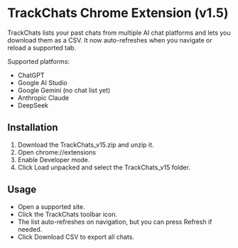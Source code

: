 # TrackChats Chrome Extension (v1.5)

TrackChats lists your past chats from multiple AI chat platforms and lets you download them as a CSV. 
It now auto-refreshes when you navigate or reload a supported tab.

Supported platforms:
- ChatGPT
- Google AI Studio
- Google Gemini (no chat list yet)
- Anthropic Claude
- DeepSeek

## Installation
1. Download the TrackChats_v15.zip and unzip it.
2. Open chrome://extensions
3. Enable Developer mode.
4. Click Load unpacked and select the TrackChats_v15 folder.

## Usage
- Open a supported site.
- Click the TrackChats toolbar icon.
- The list auto-refreshes on navigation, but you can press Refresh if needed.
- Click Download CSV to export all chats.
